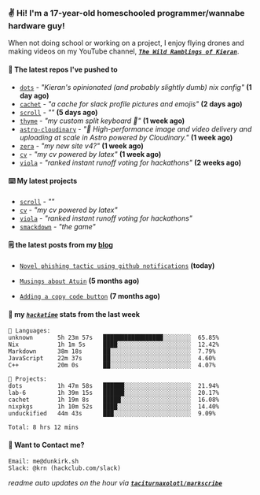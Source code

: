 ### ✌️ Hi! I'm a 17-year-old homeschooled programmer/wannabe hardware guy!

When not doing school or working on a project, I enjoy flying drones and making videos on my YouTube channel, [**_`The Wild Ramblings of Kieran`_**](https://youtube.com/@kieran.rambles).

#### 👷 The latest repos I've pushed to

- [`dots`](https://github.com/taciturnaxolotl/dots) - _"Kieran's opinionated (and probably slightly dumb) nix config"_ **(1 day ago)**
- [`cachet`](https://github.com/taciturnaxolotl/cachet) - _"a cache for slack profile pictures and emojis"_ **(2 days ago)**
- [`scroll`](https://github.com/taciturnaxolotl/scroll) - _""_ **(5 days ago)**
- [`thyme`](https://github.com/taciturnaxolotl/thyme) - _"my custom split keyboard 🫶"_ **(1 week ago)**
- [`astro-cloudinary`](https://github.com/cloudinary-community/astro-cloudinary) - _"🚀 High-performance image and video delivery and uploading at scale in Astro powered by Cloudinary."_ **(1 week ago)**
- [`zera`](https://github.com/taciturnaxolotl/zera) - _"my new site v4?"_ **(1 week ago)**
- [`cv`](https://github.com/taciturnaxolotl/cv) - _"my cv powered by latex"_ **(1 week ago)**
- [`viola`](https://github.com/taciturnaxolotl/viola) - _"ranked instant runoff voting for hackathons"_ **(2 weeks ago)**

#### ⌨️ My latest projects

- [`scroll`](https://github.com/taciturnaxolotl/scroll) - _""_
- [`cv`](https://github.com/taciturnaxolotl/cv) - _"my cv powered by latex"_
- [`viola`](https://github.com/taciturnaxolotl/viola) - _"ranked instant runoff voting for hackathons"_
- [`smackdown`](https://github.com/taciturnaxolotl/smackdown) - _"the game"_

#### 🗒️ the latest posts from my [blog](https://dunkirk.sh)

- [`Novel phishing tactic using github notifications`](https://dunkirk.sh/blog/github-phishing/) **(today)**

- [`Musings about Atuin`](https://dunkirk.sh/blog/atuin/) **(5 months ago)**

- [`Adding a copy code button`](https://dunkirk.sh/blog/adding-a-copy-button/) **(7 months ago)**



#### 📡 my [_`hackatime`_](https://waka.hackclub.com) stats from the last week

```text
💾 Languages:
unknown       5h 23m 57s   █████████████████░░░░░░░░  65.85%
Nix           1h 1m 5s     ████░░░░░░░░░░░░░░░░░░░░░  12.42%
Markdown      38m 18s      ██░░░░░░░░░░░░░░░░░░░░░░░  7.79%
JavaScript    22m 37s      ██░░░░░░░░░░░░░░░░░░░░░░░  4.60%
C++           20m 0s       ██░░░░░░░░░░░░░░░░░░░░░░░  4.07%

💼 Projects:
dots          1h 47m 58s   ██████░░░░░░░░░░░░░░░░░░░  21.94%
lab-6         1h 39m 15s   ██████░░░░░░░░░░░░░░░░░░░  20.17%
cachet        1h 19m 8s    █████░░░░░░░░░░░░░░░░░░░░  16.08%
nixpkgs       1h 10m 52s   ████░░░░░░░░░░░░░░░░░░░░░  14.40%
unduckified   44m 43s      ███░░░░░░░░░░░░░░░░░░░░░░  9.09%

Total: 8 hrs 12 mins
```

#### 📮 Want to Contact me?

```text
Email: me@dunkirk.sh
Slack: @krn (hackclub.com/slack)
```

_readme auto updates on the hour via [**`taciturnaxolotl/markscribe`**](https://github.com/taciturnaxolotl/markscribe)_
